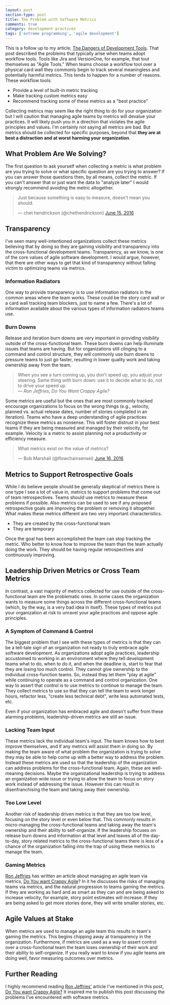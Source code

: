```yaml
---
layout: post
section-type: post
title: The Problem with Software Metrics
comments: true
category: development practices
tags: ['extreme programming', 'agile development']
---
```


This is a follow up to my article, [The Dangers of Development Tools](/2015/02/21/the-dangers-of-development-tools.html). That post described the problems that typically arise when teams adopt workflow tools. Tools like Jira and VersionOne, for example, that tout themselves as "Agile Tools." When teams choose a workflow tool over a physical card wall they commonly begin to track several meaningless and potentially harmful metrics. This tends to happen for a number of reasons. These workflow tools:

* Provide a level of built-in metric tracking
* Make tracking custom metrics easy
* Recommend tracking some of these metrics as a "best practice"

Collecting metrics may seem like the right thing to do for your organization but I will caution that managing agile teams by metrics will devalue your practices. It will likely push you in a direction that violates the agile principles and values. I'm certainly not saying all metrics are bad. But metrics should be collected for specific purposes, beyond that **they are at best a distraction and at worst harming your organization**.

## What Problem Are We Solving?

The first question to ask yourself when collecting a metric is what problem are you trying to solve or what specific question are you trying to answer? If you can answer those questions then, by all means, collect the metric. If you can't answer that or just want the data to "analyze later" I would strongly recommend avoiding the metric altogether. 

<blockquote class="twitter-tweet" data-lang="en"><p lang="en" dir="ltr">Just because something is easy to measure, doesn’t mean you should.</p>&mdash; chet hendrickson (@chethendrickson) <a href="https://twitter.com/chethendrickson/status/742898138168463360">June 15, 2016</a></blockquote>
<script async src="//platform.twitter.com/widgets.js" charset="utf-8"></script>

## Transparency

I've seen many well-intentioned organizations collect these metrics believing that by doing so they are gaining visibility and transparency into the cross-functional development teams. Transparency, as we know, is one of the core values of agile software development. I would argue, however, that there are other ways to get that kind of transparency without falling victim to optimizing teams via metrics. 

### Information Radiators

One way to provide transparency is to use information radiators in the common areas where the team works. These could be the story card wall or a card wall tracking team blockers, just to name a few. There's a lot of information available about the various types of information radiators teams use. 

### Burn Downs

Release and iteration burn downs are very important in providing visibility outside of the cross-functional team. These burn downs can help illuminate issues that teams are having. But for organizations still clinging to a command and control structure, they will commonly use burn downs to pressure teams to just go faster, resulting in lower quality work and taking ownership away from the team.

> When you see a turn coming up, you don’t speed up, you adjust your steering. Same thing with burn down: use it to decide what to do, not to drive your speed up.  
> &mdash; _Ron Jeffries, Do You Want Crappy Agile?_
 
Some metrics are useful but the ones that are most commonly tracked encourage organizations to focus on the wrong things (e.g., velocity, planned vs. actual release dates, number of stories completed in an iteration). Teams who have a deep understanding of agile practices recognize these metrics as nonsense. This will foster distrust in your best teams if they are being measured and managed by their velocity, for example. Velocity is a metric to assist planning not a productivity or efficiency measure.

<blockquote class="twitter-tweet" data-lang="en"><p lang="en" dir="ltr">What metrics exist on the value of metrics?</p>&mdash; Bob Marshall (@flowchainsensei) <a href="https://twitter.com/flowchainsensei/status/743404959031562240">June 16, 2016</a></blockquote>
<script async src="//platform.twitter.com/widgets.js" charset="utf-8"></script>

## Metrics to Support Retrospective Goals

While I do believe people should be generally skeptical of metrics there is one type I see a lot of value in, metrics to support problems that come out of team retrospectives. Teams should use metrics to measure these problems if possible. Also metrics can be used to see if any proposed retrospective goals are improving the problem or removing it altogether. What makes these metrics different are two very important characteristics. 

* They are created by the cross-functional team
* They are temporary
 
Once the goal has been accomplished the team can stop tracking the metric. Who better to know how to improve the team than the team actually doing the work. They should be having regular retrospectives and continuously improving.

## Leadership Driven Metrics or Cross Team Metrics

In contrast, a vast majority of metrics collected for use outside of the cross-functional team are the problematic ones. In some cases the organization wants to measure some things across the different cross-functional teams (which, by the way, is a very bad idea in itself). These types of metrics put your organization at risk to unravel your agile practices and oppose agile principles. 

### A Symptom of Command & Control 

The biggest problem that I see with these types of metrics is that they can be a tell-tale sign of an organization not ready to truly embrace agile software development. As organizations adopt agile practices, leadership accustomed to working in an environment where they tell development teams what to do, when to do it, and when the deadline is, start to fear that they are losing too much control. They cannot give ownership to the individual cross-function teams. So, instead they let them "play at agile" while continuing to operate as a command and control organization. One way to assert that control is to use metrics to continue to manage the team. They collect metrics to use so that they can tell the team to work longer hours, refactor less, "create less technical debt", write less automated tests, etc.  

Even if your organization has embraced agile and doesn't suffer from these alarming problems, leadership-driven metrics are still an issue. 

### Lacking Team Input

These metrics lack the individual team's input. The team knows how to best improve themselves, and if any metrics will assist them in doing so. By making the team aware of what problem the organization is trying to solve they may be able to help come up with a better way to address the problem. Instead these metrics are used so that the leadership of the organization can address problems for the cross-functional team. Again, these are well-meaning decisions. Maybe the organizational leadership is trying to address an organization wide issue or trying to allow the team to focus on story work instead of addressing the issue. However this can result in disenfranchising the team and taking away their ownership.

### Too Low Level

Another risk of leadership driven metrics is that they are too low level, focusing on the story level or even below that. This commonly results in micro-managing the cross-functional teams and taking away the team's ownership and their ability to self-organize. If the leadership focuses on release burn downs and information at that level and leaves all of the day-to-day, story related metrics to the cross-functional teams there is less of a chance of the organization falling into the trap of using these metrics to manage the team.


### Gaming Metrics
  
[Ron Jeffries](http://ronjeffries.com/) has written an article about managing an agile team via metrics, [Do You want Crappy Agile](http://ronjeffries.com/articles/016-03/you-want/)?  In it he discusses the risks of managing teams via metrics, and the natural progression to teams gaming the metrics. If they are working as hard and as smart as they can and are being asked to increase velocity, for example, story point estimates will increase. If they are being asked to get more stories done, they will write smaller stories, etc.

## Agile Values at Stake

When metrics are used to manage an agile team this results in team's gaming the metrics. This begins chipping away at transparency in the organization. Furthermore, if metrics are used as a way to assert control over a cross-functional team the team loses ownership of their work and their ability to self-organize. If you really want to know if you agile teams are doing well, favor measuring outcomes over metrics. 

## Further Reading

I highly recommend reading [Ron Jeffries'](http://ronjeffries.com/) article I've mentioned in this post, [Do You want Crappy Agile?](http://ronjeffries.com/articles/016-03/you-want/) It inspired me to publish this post discussing the problems I've encountered with software metrics.
